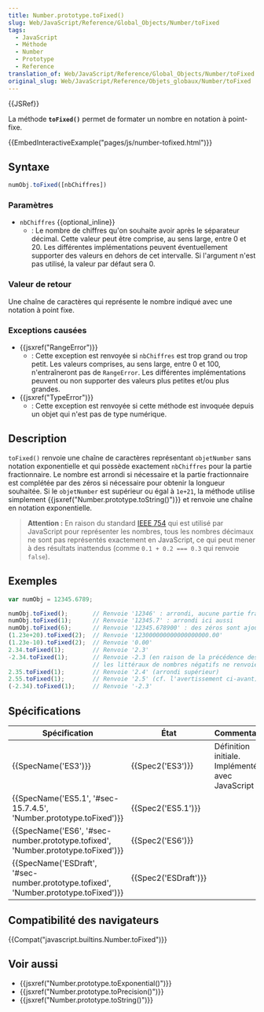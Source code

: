 ```yaml
---
title: Number.prototype.toFixed()
slug: Web/JavaScript/Reference/Global_Objects/Number/toFixed
tags:
  - JavaScript
  - Méthode
  - Number
  - Prototype
  - Reference
translation_of: Web/JavaScript/Reference/Global_Objects/Number/toFixed
original_slug: Web/JavaScript/Reference/Objets_globaux/Number/toFixed
---
```

{{JSRef}}

La méthode **`toFixed()`** permet de formater un nombre en notation à point-fixe.

{{EmbedInteractiveExample("pages/js/number-tofixed.html")}}

## Syntaxe

```js
numObj.toFixed([nbChiffres])
```

### Paramètres

- `nbChiffres` {{optional_inline}}
  - : Le nombre de chiffres qu'on souhaite avoir après le séparateur décimal. Cette valeur peut être comprise, au sens large, entre 0 et 20. Les différentes implémentations peuvent éventuellement supporter des valeurs en dehors de cet intervalle. Si l'argument n'est pas utilisé, la valeur par défaut sera 0.

### Valeur de retour

Une chaîne de caractères qui représente le nombre indiqué avec une notation à point fixe.

### Exceptions causées

- {{jsxref("RangeError")}}
  - : Cette exception est renvoyée si `nbChiffres` est trop grand ou trop petit. Les valeurs comprises, au sens large, entre 0 et 100, n'entraîneront pas de `RangeError`. Les différentes implémentations peuvent ou non supporter des valeurs plus petites et/ou plus grandes.
- {{jsxref("TypeError")}}
  - : Cette exception est renvoyée si cette méthode est invoquée depuis un objet qui n'est pas de type numérique.

## Description

`toFixed()` renvoie une chaîne de caractères représentant `objetNumber` sans notation exponentielle et qui possède exactement `nbChiffres` pour la partie fractionnaire. Le nombre est arrondi si nécessaire et la partie fractionnaire est complétée par des zéros si nécessaire pour obtenir la longueur souhaitée. Si le `objetNumber` est supérieur ou égal à `1e+21`, la méthode utilise simplement {{jsxref("Number.prototype.toString()")}} et renvoie une chaîne en notation exponentielle.

> **Attention :** En raison du standard [IEEE 754](https://fr.wikipedia.org/wiki/IEEE_754) qui est utilisé par JavaScript pour représenter les nombres, tous les nombres décimaux ne sont pas représentés exactement en JavaScript, ce qui peut mener à des résultats inattendus (comme `0.1 + 0.2 === 0.3` qui renvoie `false`).

## Exemples

```js
var numObj = 12345.6789;

numObj.toFixed();       // Renvoie '12346' : arrondi, aucune partie fractionnaire
numObj.toFixed(1);      // Renvoie '12345.7' : arrondi ici aussi
numObj.toFixed(6);      // Renvoie '12345.678900' : des zéros sont ajoutés
(1.23e+20).toFixed(2);  // Renvoie '123000000000000000000.00'
(1.23e-10).toFixed(2);  // Renvoie '0.00'
2.34.toFixed(1);        // Renvoie '2.3'
-2.34.toFixed(1);       // Renvoie -2.3 (en raison de la précédence des opérateurs,
                        // les littéraux de nombres négatifs ne renvoient pas de chaînes)
2.35.toFixed(1);        // Renvoie '2.4' (arrondi supérieur)
2.55.toFixed(1);        // Renvoie '2.5' (cf. l'avertissement ci-avant)
(-2.34).toFixed(1);     // Renvoie '-2.3'
```

## Spécifications

| Spécification                                                                                                    | État                         | Commentaires                                          |
| ---------------------------------------------------------------------------------------------------------------- | ---------------------------- | ----------------------------------------------------- |
| {{SpecName('ES3')}}                                                                                         | {{Spec2('ES3')}}         | Définition initiale. Implémentée avec JavaScript 1.5. |
| {{SpecName('ES5.1', '#sec-15.7.4.5', 'Number.prototype.toFixed')}}                         | {{Spec2('ES5.1')}}     |                                                       |
| {{SpecName('ES6', '#sec-number.prototype.tofixed', 'Number.prototype.toFixed')}}     | {{Spec2('ES6')}}         |                                                       |
| {{SpecName('ESDraft', '#sec-number.prototype.tofixed', 'Number.prototype.toFixed')}} | {{Spec2('ESDraft')}} |                                                       |

## Compatibilité des navigateurs

{{Compat("javascript.builtins.Number.toFixed")}}

## Voir aussi

- {{jsxref("Number.prototype.toExponential()")}}
- {{jsxref("Number.prototype.toPrecision()")}}
- {{jsxref("Number.prototype.toString()")}}
